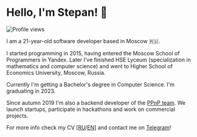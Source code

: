 # Hello, I'm Stepan! 👋

![Profile views](https://gpvc.arturio.dev/sd-denisoff)

I am a 21-year-old software developer based in Moscow 🇷🇺.

I started programming in 2015, having entered the Moscow School of Programmers in Yandex. Later I’ve finished HSE Lyceum (specialization in mathematics and computer science) and went to Higher School of Economics University, Moscow, Russia.

Currently I'm getting a Bachelor's degree in Computer Science. I'm graduating in 2023.

Since autumn 2019 I'm also a backend developer of the [PPnP team](https://ppnp.me 'official team website'). We launch startups, participate in hackathons and work on commercial projects.

For more info check my CV [[RU](https://drive.google.com/file/d/1L-GqeLurX8R28J172sbl30QvXgmPjwXx/view?usp=sharing)/[EN](https://drive.google.com/file/d/1L-CwadXvQv8acJ70s2J7LaUxZWmYwDu3/view?usp=sharing)] and contact me on [Telegram](https://t.me/sd_denisoff)!
